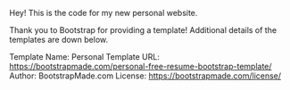 Hey! This is the code for my new personal website.

Thank you to Bootstrap for providing a template!
Additional details of the templates are down below.

Template Name: Personal
Template URL: https://bootstrapmade.com/personal-free-resume-bootstrap-template/
Author: BootstrapMade.com
License: https://bootstrapmade.com/license/
